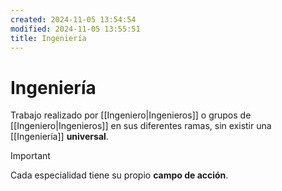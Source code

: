 ```yaml
---
created: 2024-11-05 13:54:54
modified: 2024-11-05 13:55:51
title: Ingeniería
---
```

# Ingeniería

Trabajo realizado por [[Ingeniero|Ingenieros]] o grupos de [[Ingeniero|Ingenieros]] en sus diferentes ramas, sin existir una [[Ingeniería]] **universal**.

> [!important]
> Cada especialidad tiene su propio **campo de acción**.
